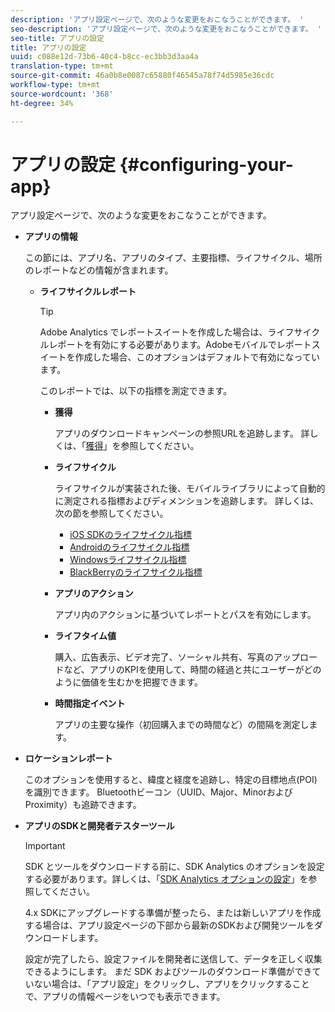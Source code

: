 ```yaml
---
description: 'アプリ設定ページで、次のような変更をおこなうことができます。 '
seo-description: 'アプリ設定ページで、次のような変更をおこなうことができます。 '
seo-title: アプリの設定
title: アプリの設定
uuid: c088e12d-73b6-40c4-b8cc-ec3bb3d3aa4a
translation-type: tm+mt
source-git-commit: 46a0b8e0087c65880f46545a78f74d5985e36cdc
workflow-type: tm+mt
source-wordcount: '368'
ht-degree: 34%

---
```



# アプリの設定 {#configuring-your-app}

アプリ設定ページで、次のような変更をおこなうことができます。

* **アプリの情報**

   この節には、アプリ名、アプリのタイプ、主要指標、ライフサイクル、場所のレポートなどの情報が含まれます。

   * **ライフサイクルレポート**

      >[!TIP]
      >
      >Adobe Analytics でレポートスイートを作成した場合は、ライフサイクルレポートを有効にする必要があります。Adobeモバイルでレポートスイートを作成した場合、このオプションはデフォルトで有効になっています。

      このレポートでは、以下の指標を測定できます。

      * **獲得**

         アプリのダウンロードキャンペーンの参照URLを追跡します。 詳しくは、「[獲得](/help/using/acquisition-main/acquisition-main.md)」を参照してください。

      * **ライフサイクル**

         ライフサイクルが実装された後、モバイルライブラリによって自動的に測定される指標およびディメンションを追跡します。 詳しくは、次の節を参照してください。

         * [iOS SDKのライフサイクル指標](/help/ios/metrics.md)
         * [Androidのライフサイクル指標](/help/android/metrics.md)
         * [Windowsライフサイクル指標](/help/universal-windows/metrics.md)
         * [BlackBerryのライフサイクル指標](/help/blackberry/metrics.md)
      * **アプリのアクション**

         アプリ内のアクションに基づいてレポートとパスを有効にします。

      * **ライフタイム値**

         購入、広告表示、ビデオ完了、ソーシャル共有、写真のアップロードなど、アプリのKPIを使用して、時間の経過と共にユーザーがどのように価値を生むかを把握できます。

      * **時間指定イベント**

         アプリの主要な操作（初回購入までの時間など）の間隔を測定します。


* **ロケーションレポート**

   このオプションを使用すると、緯度と経度を追跡し、特定の目標地点(POI)を識別できます。 Bluetoothビーコン（UUID、Major、MinorおよびProximity）も追跡できます。

* **アプリのSDKと開発者テスターツール**

   >[!IMPORTANT]
   >
   >SDK とツールをダウンロードする前に、SDK Analytics のオプションを設定する必要があります。詳しくは、「[SDK Analytics オプションの設定](/help/using/c-manage-app-settings/c-mob-confg-app/t-config-analytics/t-config-analytics.md)」を参照してください。

   4.x SDKにアップグレードする準備が整ったら、または新しいアプリを作成する場合は、アプリ設定ページの下部から最新のSDKおよび開発ツールをダウンロードします。

   設定が完了したら、設定ファイルを開発者に送信して、データを正しく収集できるようにします。 まだ SDK およびツールのダウンロード準備ができていない場合は、「アプリ設定」をクリックし、アプリをクリックすることで、アプリの情報ページをいつでも表示できます。
